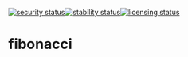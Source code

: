 [![security status](https://meterian.io/badge/pb/672a1de3-b7f0-42ba-a54d-1d931c02b38a/security)](https://meterian.io/projects/?pid=672a1de3-b7f0-42ba-a54d-1d931c02b38a)[![stability status](https://meterian.io/badge/pb/672a1de3-b7f0-42ba-a54d-1d931c02b38a/stability)](https://meterian.io/projects/?pid=672a1de3-b7f0-42ba-a54d-1d931c02b38a)[![licensing status](https://meterian.io/badge/pb/672a1de3-b7f0-42ba-a54d-1d931c02b38a/licensing)](https://meterian.io/projects/?pid=672a1de3-b7f0-42ba-a54d-1d931c02b38a)
# fibonacci
